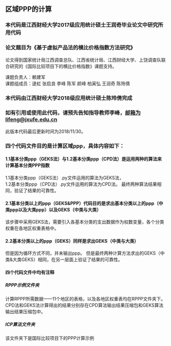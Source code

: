 
## 区域PPP的计算

### 本代码是江西财经大学2017级应用统计硕士王润奇毕业论文中研究所用代码
### 论文题目为《基于虚拟产品法的横比价格指数方法研究》


论文得到国家统计局江西调查总队、江西省统计局、江西财经大学、上饶调查队联合研究的《国际比较项目下的横比价格指数》课题支持。
  
课题负责人：赖建军   
课题组成员：逯虹 张启良 李峰 陈军 颜峰 柏寅弘 王润奇 陈玲倩 


### 本代码由江西财经大学2018级应用统计硕士陈玲倩完成
### 如有引用或使用此代码，请预先告知指导教师李峰，邮箱为lifeng@jxufe.edu.cn

此版本代码最后更新时间为2018/11/30。


### 四个代码文件目的是计算区域ppp，具体内容如下：

#### 1.1基本分类ppp（GEKS法）与1.2基本分类ppp（CPD法）是运用两种的算法来计算基本分类PPP指数
1.1基本分类ppp（GEKS法）.py文件运用的算法为GEKS法，  
1.2基本分类ppp（CPD法）.py文件运用的算法为CPD法。
最终两种算法结果相同，验证了结果的可靠性。

#### 2.1基本分类以上的ppp（GEKS&PPP）代码目的是求出基本分类以上的ppp（中类ppp以及大类ppp）以及GEKS（中类与大类）
该步骤中采用GEKS法，需要引入各基本分类的支出数据作为权数变量，各个分类权重在各地区权重表格中。

#### 2.2基本分类以上的ppp（GEKS）同样是求出GEKS（中类与大类）
但是因为循环方式不同，并未输出ppp。
但是最终两种计算方法求出的GEKS（中类&大类GEKS）相同，在另一层面上验证了结果的可靠性。

#### 四个代码文件中均有注释
##### RPPP示例文件夹
计算RPPP所需数据——11个地区的表格，以及各地区权重表均在RPPP文件夹下。
CPD法和GEKS法计算得出的结果分别存在CPD算法输出结果压缩包和GEKS算法输出结果压缩包中。


##### ICP算法文件夹
该文件夹下是国际比较项目下的PPP计算示例
